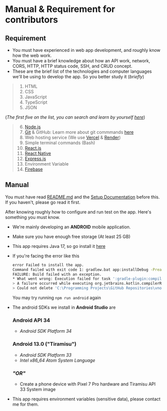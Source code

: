 # Manual & Requirement for contributors

## Requirement
- You must have experienced in web app development, and roughly know how the web work.
- You must have a brief knowledge about how an API work, network, CORS, HTTP, HTTP status code, SSH, and CRUD concept.
- These are the brief list of the technologies and computer languages we'll be using to develop the app. So you better study it (*briefly*)
> 1. HTML
> 2. CSS
> 3. JavaScript
> 4. TypeScript
> 5. JSON

(*The first five on the list, you can search and learn by yourself [here](https://www.w3schools.com/)*)

> 6. [Node.js](https://nodejs.org/dist/v20.11.1/node-v20.11.1-x64.msi)
> 7. [Git](https://git-scm.com/download/win) & GitHub: Learn more about git commmands [here](https://www.w3schools.com/git/)
> 8. Web hosting service (We use [Vercel](https://vercel.com/) & [Render](https://render.com/))
> 9. Simple terminal commands (Bash)
> 10. [React.js](https://react.dev/learn)
> 11. [React Native](https://reactnative.dev/docs/next/getting-started)
> 12. [Express.js](https://expressjs.com/)
> 13. Environment Variable
> 14. [Firebase](https://firebase.google.com/docs/)

## Manual

You must have read [README.md](./README.md) and the [Setup Documentation]("https://reactnative.dev/docs/environment-setup") before this. If you haven't, please go read it first.

After knowing roughly how to configure and run test on the app. Here's something you must know.

- We're mainly developing an __ANDROID__ mobile application.
- Make sure you have enough free storage (At least 25 GB)
- This app requires Java 17, so go install it [here]("https://www.oracle.com/java/technologies/javase/jdk17-archive-downloads.html")
- If you're facing the error like this

    ```bash
    error Failed to install the app. 
    Command failed with exit code 1: gradlew.bat app:installDebug -PreactNativeDevServerPort=8081 
    FAILURE: Build failed with an exception. 
    * What went wrong: Execution failed for task ':gradle-plugin:compileKotlin'. 
    > A failure occurred while executing org.jetbrains.kotlin.compilerRunner. GradleCompilerRunnerWithWorkers$GradleKotlinCompilerWorkAction 
    > Could not delete 'C:\Programming Projects\GitHub Repositories\vnote\node_modules\@react-native\gradle-plugin\build\kotlin\compileKotlin\cacheable\caches-jvm' * 
    ```
    You may try running `npm run android` again
- The android SDKs we install in __Android Studio__ are
    ### Android API 34
    - *Android SDK Platform 34*
    ### Android 13.0 ("Tiramisu")
    - *Android SDK Platform 33*
    - *Intel x86_64 Atom System Language*
    ### *"OR"*   
    - Create a phone device with Pixel 7 Pro hardware and Tiramisu API 33 System image

- This app requires environment variables (sensitive data), please contact me for them.